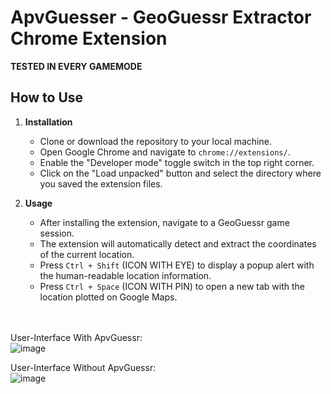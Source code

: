 # ApvGuesser - GeoGuessr Extractor Chrome Extension

**TESTED IN EVERY GAMEMODE**

## How to Use

1. **Installation**
   - Clone or download the repository to your local machine.
   - Open Google Chrome and navigate to `chrome://extensions/`.
   - Enable the "Developer mode" toggle switch in the top right corner.
   - Click on the "Load unpacked" button and select the directory where you saved the extension files.

2. **Usage**
   - After installing the extension, navigate to a GeoGuessr game session.
   - The extension will automatically detect and extract the coordinates of the current location.
   - Press `Ctrl + Shift` (ICON WITH EYE) to display a popup alert with the human-readable location information.
   - Press `Ctrl + Space` (ICON WITH PIN) to open a new tab with the location plotted on Google Maps.

<br><br>
User-Interface With ApvGuessr:<br>
![image](https://github.com/realapire/geoguessr-cheat/assets/111300928/87441a6f-0fdb-4032-9600-73cb5f16bdd9)

User-Interface Without ApvGuessr:<br>
![image](https://github.com/realapire/geoguessr-cheat/assets/111300928/365ef2d8-5b58-437b-9727-9f126da66c66)
